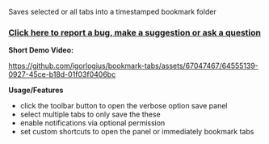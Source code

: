 Saves selected or all tabs into a timestamped bookmark folder

### [Click here to report a bug, make a suggestion or ask a question](https://github.com/igorlogius/igorlogius/issues/new/choose)

<b>Short Demo Video:</b>

https://github.com/igorlogius/bookmark-tabs/assets/67047467/64555139-0927-45ce-b18d-01f03f0406bc

<b>Usage/Features</b>
<ul>
  <li>
    click the toolbar button to open the verbose option save panel
  </li>
  <li>
    select multiple tabs to only save the these  
  </li>
  <li>
    enable notifications via optional permission
  </li>
  <li>
    set custom shortcuts to open the panel or immediately bookmark tabs
  </li>
</ul>
